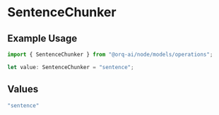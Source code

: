 # SentenceChunker

## Example Usage

```typescript
import { SentenceChunker } from "@orq-ai/node/models/operations";

let value: SentenceChunker = "sentence";
```

## Values

```typescript
"sentence"
```